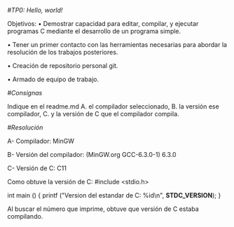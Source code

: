 <em> #TP0: Hello, world! </em>

Objetivos:
• Demostrar capacidad para editar, compilar, y ejecutar programas C mediante
el desarrollo de un programa simple.

• Tener un primer contacto con las herramientas necesarias para abordar la
resolución de los trabajos posteriores.

• Creación de repositorio personal git.

• Armado de equipo de trabajo.


<em> #Consignas </em>

Indique en el readme.md
A. el compilador seleccionado,
B. la versión ese compilador,
C. y la versión de C que el compilador compila.

<em> #Resolución </em>

A- Compilador: MinGW

B- Versión del compilador: (MinGW.org GCC-6.3.0-1) 6.3.0

C- Versión de C: C11

Como obtuve la versión de C:
#include <stdio.h>

int main ()
{
    printf ("Version del estandar de C: %id\n", __STDC_VERSION__);
}

Al buscar el número que imprime, obtuve que versión de C estaba compilando.
